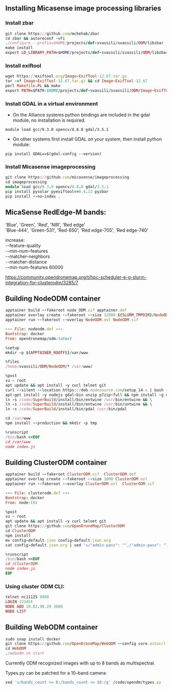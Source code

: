 ## Installing Micasense image processing libraries
### Install zbar
```ruby
git clone https://github.com/mchehab/zbar   
cd zbar && autoreconf -vfi  
./configure --prefix=$HOME/projects/def-svassili/svassili/ODM/libzbar  
make install  
export LD_LIBRARY_PATH=$HOME/projects/def-svassili/svassili/ODM/libzbar/lib  
```

### Install exiftool
```ruby
wget https://exiftool.org/Image-ExifTool-12.67.tar.gz
tar -xf Image-ExifTool-12.67.tar.gz && cd Image-ExifTool-12.67
perl Makefile.PL && make
export PATH=$PATH:$HOME/projects/def-svassili/svassili/ODM/Image-ExifTool-12.67
```

### Install GDAL in a virtual environment
- On the Alliance systems python bindings are included in the gdal module, no installation is required.

```
module load gcc/9.3.0 opencv/4.8.0 gdal/3.5.1
```

- On other systems first install GDAL on your system, then install python module:

```
pip install GDAL==$(gdal-config --version)
```

### Install Micasense imageprocessing
```ruby
git clone https://github.com/micasense/imageprocessing
cd imageprocessing
module load gcc/9.3.0 opencv/4.8.0 gdal/3.5.1
pip install pysolar pyexiftool==0.4.13 pyzbar
pip install --no-index .
```

## MicaSense RedEdge-M bands:
'Blue', 'Green', 'Red', 'NIR', 'Red edge'  
'Blue-444', 'Green-531', 'Red-650', 'Red edge-705', 'Red edge-740'

increase:  
--feature-quality  
--min-num-features  
--matcher-neighbors   
--matcher-distance   
--min-num-features 60000  

https://community.opendronemap.org/t/hpc-scheduler-e-g-slurm-integration-for-clusterodm/3285/7

## Building NodeODM container 
```ruby
apptainer build --fakeroot node_ODM.sif apptainer.def  
apptainer overlay create --fakeroot --size 32000 ${SLURM_TMPDIR}/NodeODM.ovl
apptainer run --fakeroot --overlay NodeODM.ovl NodeODM.sif
```

```ruby
--- File: nodeodm.def ---
Bootstrap: docker
From: opendronemap/odm:latest

%setup
mkdir -p ${APPTAINER_ROOTFS}/var/www

%files
/home/svassili/ODM/NodeODM/* /var/www/

%post
su - root
apt update && apt install -y curl telnet git
curl --silent --location https://deb.nodesource.com/setup_14.x | bash -
apt-get install -y nodejs gdal-bin unzip p7zip-full && npm install -g nodemon && \
ln -s /code/SuperBuild/install/bin/entwine /usr/bin/entwine && \
ln -s /code/SuperBuild/install/bin/entwine /usr/bin/untwine && \
ln -s /code/SuperBuild/install/bin/pdal /usr/bin/pdal

cd /var/www
npm install --production && mkdir -p tmp

%runscript
/bin/bash <<EOF
cd /var/www
node index.js
```

## Building ClusterODM container
```ruby
apptainer build --fakeroot ClusterODM.sif  ClusterODM.def
apptainer overlay create --fakeroot --size 3000 ClusterODM.ovl
apptainer run --fakeroot --overlay ClusterODM.ovl  ClusterODM.sif 
```

```ruby
--- File: clusterodm.def ---
Bootstrap: docker
From: node:lts

%post
su - root
apt update && apt install -y curl telnet git
git clone https://github.com/OpenDroneMap/ClusterODM 
cd ClusterODM
npm install
mv config-default.json config-default.json.org
cat config-default.json.org | sed 's/"admin-pass": "",/"admin-pass": "12345!",/g' > config-default.json 

%runscript
/bin/bash <<EOF
cd /ClusterODM
node index.js
EOF
```

### Using cluster ODM CLI:
```ruby
telnet nc11125 8080
LOGIN 12345!
NODE ADD 10.82.90.29 3000
NODE LIST
```

## Building WebODM container
```ruby
sudo snap install docker  
git clone https://github.com/OpenDroneMap/WebODM --config core.autocrlf=input --depth 1
cd WebODM
./webodm.sh start 
```

Currently ODM recognized images with up to 8 bands as multispectral.

Types.py can be patched for a 10-band camera: 

```ruby
sed 's/bands_count <= 8:/bands_count <= 10:/g' /code/opendm/types.py
```

